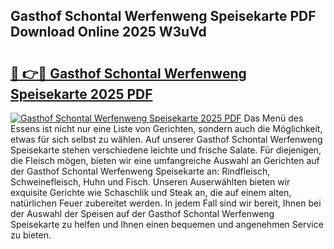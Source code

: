 ## Gasthof Schontal Werfenweng Speisekarte PDF Download Online 2025 W3uVd

# <h2><a href="http://gc882b9.nevu.top/?p=Gasthof+Schontal+Werfenweng+Speisekarte">🔗 👉🔴 Gasthof Schontal Werfenweng Speisekarte 2025 PDF</a></h2>

[![Gasthof Schontal Werfenweng Speisekarte 2025 PDF](https://i.imgur.com/dBaPXMq.png)](http://gc882b9.nevu.top/?p=Gasthof+Schontal+Werfenweng+Speisekarte)
Das Menü des Essens ist nicht nur eine Liste von Gerichten, sondern auch die Möglichkeit, etwas für sich selbst zu wählen. Auf unserer Gasthof Schontal Werfenweng Speisekarte stehen verschiedene leichte und frische Salate. Für diejenigen, die Fleisch mögen, bieten wir eine umfangreiche Auswahl an Gerichten auf der Gasthof Schontal Werfenweng Speisekarte an: Rindfleisch, Schweinefleisch, Huhn und Fisch. Unseren Auserwählten bieten wir exquisite Gerichte wie Schaschlik und Steak an, die auf einem alten, natürlichen Feuer zubereitet werden. In jedem Fall sind wir bereit, Ihnen bei der Auswahl der Speisen auf der Gasthof Schontal Werfenweng Speisekarte zu helfen und Ihnen einen bequemen und angenehmen Service zu bieten.
